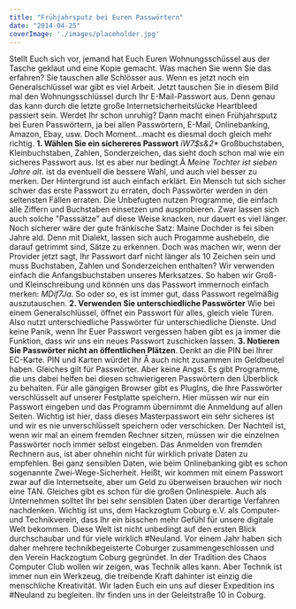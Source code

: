 ```yaml
---
title: "Frühjahrsputz bei Euren Passwörtern"
date: "2014-04-25"
coverImage: './images/placeholder.jpg'
---
```


Stellt Euch sich vor, jemand hat Euch Euren Wohnungsschüssel aus der Tasche geklaut und eine Kopie gemacht. Was machen Sie wenn Sie das erfahren? Sie tauschen alle Schlösser aus. Wenn es jetzt noch ein Generalschlüssel war gibt es viel Arbeit. Jetzt tauschen Sie in diesem Bild mal den Wohnungsschlüssel durch Ihr E-Mail-Passwort aus. Denn genau das kann durch die letzte große Internetsicherheitslücke Heartbleed passiert sein. Werdet Ihr schon unruhig? Dann macht einen Frühjahrsputz bei Euren Passwörtern, ja bei allen Passwörtern, E-Mail, Onlinebanking, Amazon, Ebay, usw. Doch Moment...macht es diesmal doch gleich mehr richtig. **1\. Wählen Sie ein sichereres Passwort** _iW7$s&2\*_ Großbuchstaben, Kleinbuchstaben, Zahlen, Sonderzeichen, das sieht doch schon mal wie ein sicheres Passwort aus. Ist es aber nur bedingt.Â _Meine Tochter ist sieben Jahre alt._ ist da eventuell die bessere Wahl, und auch viel besser zu merken. Der Hintergrund ist auch einfach erklärt. Ein Mensch tut sich sicher schwer das erste Passwort zu erraten, doch Passwörter werden in den seltensten Fällen erraten. Die Unbefugten nutzen Programme, die einfach alle Ziffern und Buchstaben einsetzen und ausprobieren. Zwar lassen sich auch solche "Passsätze" auf diese Weise knacken, nur dauert es viel länger. Noch sicherer wäre der gute fränkische Satz: Maine Dochder is fei siben Jahre ald. Denn mit Dialekt, lassen sich auch Progamme aushebeln, die darauf getrimmt sind, Sätze zu erkennen. Doch was machen wir, wenn der Provider jetzt sagt, Ihr Passwort darf nicht länger als 10 Zeichen sein und muss Buchstaben, Zahlen und Sonderzeichen enthalten? Wir verwenden einfach die Anfangsbuchstaben unseres Merksatzes. So haben wir Groß- und Kleinschreibung und können uns das Passwort immernoch einfach merken: _MDif7Ja_. So oder so, es ist immer gut, dass Passwort regelmäßig auszutauschen. **2\. Verwenden Sie unterschiedliche Passwörter** Wie bei einem Generalschlüssel, öffnet ein Passwort für alles, gleich viele Türen. Also nutzt unterschiedliche Passwörter für unterschiedliche Dienste. Und keine Panik, wenn Ihr Euer Passwort vergessen haben gibt es ja immer die Funktion, dass wir uns ein neues Passwort zuschicken lassen. **3\. Notieren Sie Passwörter nicht an öffentlichen Plätzen**. Denkt an die PIN bei Ihrer EC-Karte. PIN und Karten würdet Ihr Â auch nicht zusammen im Geldbeutel haben. Gleiches gilt für Passwörter. Aber keine Angst. Es gibt Programme, die uns dabei helfen bei diesen schwierigeren Passwörtern den Überblick zu behalten. Für alle gängigen Browser gibt es PlugIns, die Ihre Passwörter verschlüsselt auf unserer Festplatte speichern. Hier müssen wir nur ein Passwort eingeben und das Programm übernimmt die Anmeldung auf allen Seiten. Wichtig ist hier, dass dieses Masterpasswort ein sehr sicheres ist und wir es nie unverschlüsselt speichern oder verschicken. Der Nachteil ist, wenn wir mal an einem fremden Rechner sitzen, müssen wir die einzelnen Passwörter noch immer selbst eingeben. Das Anmelden von fremden Rechnern aus, ist aber ohnehin nicht für wirklich private Daten zu empfehlen. Bei ganz sensiblen Daten, wie beim Onlinebanking gibt es schon sogenannte Zwei-Wege-Sicherheit. Heißt, wir kommen mit einem Passwort zwar auf die Internetseite, aber um Geld zu überweisen brauchen wir noch eine TAN. Gleiches gibt es schon für die großen Onlinespiele. Auch als Unternehmen solltet Ihr bei sehr sensiblen Daten über derartige Verfahren nachdenken. Wichtig ist uns, dem Hackzogtum Coburg e.V. als Computer- und Technikverein, dass Ihr ein bisschen mehr Gefühl für unsere digitale Welt bekommen. Diese Welt ist nicht unbedingt auf den ersten Blick durchschaubar und für viele wirklich #Neuland. Vor einem Jahr haben sich daher mehrere technikbegeisterte Coburger zusammengeschlossen und den Verein Hackzogtum Coburg gegründet. In der Tradition des Chaos Computer Club wollen wir zeigen, was Technik alles kann. Aber Technik ist immer nun ein Werkzeug, die treibende Kraft dahinter ist einzig die menschliche Kreativität. Wir laden Euch ein uns auf dieser Expedition ins #Neuland zu begleiten. Ihr finden uns in der Geleitstraße 10 in Coburg.
